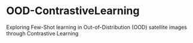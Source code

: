 # OOD-ContrastiveLearning
Exploring Few-Shot learning in Out-of-Distribution (OOD) satellite images through Contrastive Learning
